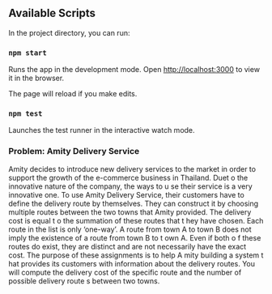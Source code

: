 ## Available Scripts

In the project directory, you can run:

### `npm start`

Runs the app in the development mode.
Open [http://localhost:3000](http://localhost:3000) to view it in the browser.

The page will reload if you make edits.

### `npm test`

Launches the test runner in the interactive watch mode.


### Problem: Amity Delivery Service

Amity decides to introduce new delivery services to the market in order to support the growth of
the e-commerce business in Thailand. Duet o the innovative nature of the company, the ways to
u se their service is a very innovative one.
To use Amity Delivery Service, their customers have to define the delivery route by themselves.
They can construct it by choosing multiple routes between the two towns that Amity provided.
The delivery cost is equal t o the summation of these routes that t hey have chosen.
Each route in the list is only ‘one-way’. A route from town A to town B does not imply the
existence of a route from town B to t own A. Even if both o f these routes do exist, they are
distinct and are not necessarily have the exact cost.
The purpose of these assignments is to help A mity building a system t hat provides its customers
with information about the delivery routes. You will compute the delivery cost of the specific
route and the number of possible delivery route s between two towns.

